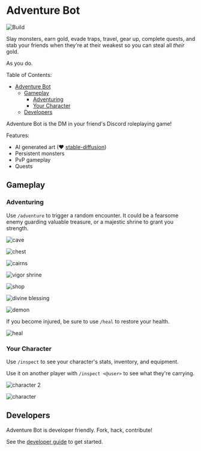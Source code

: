 # Adventure Bot

![Build](https://github.com/Adventure-Bot/adventure-bot/actions/workflows/build.yml/badge.svg)

Slay monsters, earn gold, evade traps, travel, gear up, complete quests, and stab your friends when they're at their weakest so you can steal all _their_ gold.

As you do.

Table of Contents:

- [Adventure Bot](#adventure-bot)
  - [Gameplay](#gameplay)
    - [Adventuring](#adventuring)
    - [Your Character](#your-character)
  - [Developers](#developers)

Adventure Bot is the DM in your friend's Discord roleplaying game!

Features:

- AI generated art (♥ [stable-diffusion](https://github.com/CompVis/stable-diffusion))
- Persistent monsters
- PvP gameplay
- Quests

## Gameplay

### Adventuring

Use `/adventure` to trigger a random encounter. It could be a fearsome enemy guarding valuable treasure, or a majestic shrine to grant you strength.

![cave](./example-gameplay/cave.png)

![chest](./example-gameplay/chest.png)

![cairns](./example-gameplay/cairns.png)

![vigor shrine](./example-gameplay/vigor%20shrine.png)

![shop](./example-gameplay/shop.png)

![divine blessing](./example-gameplay/divine-blessing.png)

![demon](./example-gameplay/demon.png)

If you become injured, be sure to use `/heal` to restore your health.

![heal](./example-gameplay/heal.png)

### Your Character

Use `/inspect` to see your character's stats, inventory, and equipment.

Use it on another player with `/inspect <@user>` to see what they're carrying.

![character 2](./example-gameplay/inspect-2.png)

![character](./example-gameplay/inspect.png)

## Developers

Adventure Bot is developer friendly. Fork, hack, contribute!

See the [developer guide](developer-guide.md) to get started.
